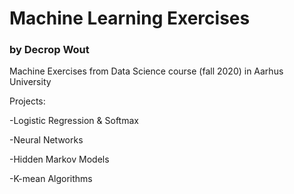 # Machine Learning Exercises
### by Decrop Wout
Machine Exercises from Data Science course (fall 2020) in Aarhus University

Projects:

-Logistic Regression & Softmax

-Neural Networks

-Hidden Markov Models

-K-mean Algorithms
